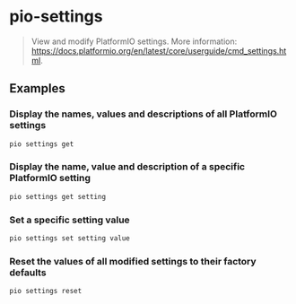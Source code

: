 # pio-settings

> View and modify PlatformIO settings. More information: <https://docs.platformio.org/en/latest/core/userguide/cmd_settings.html>.

## Examples

### Display the names, values and descriptions of all PlatformIO settings

```bash
pio settings get
```

### Display the name, value and description of a specific PlatformIO setting

```bash
pio settings get setting
```

### Set a specific setting value

```bash
pio settings set setting value
```

### Reset the values of all modified settings to their factory defaults

```bash
pio settings reset
```
